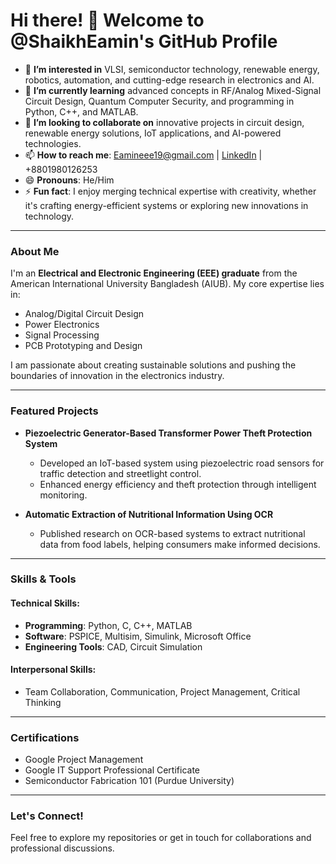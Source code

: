# Hi there! 👋 Welcome to @ShaikhEamin's GitHub Profile

- 👀 **I’m interested in** VLSI, semiconductor technology, renewable energy, robotics, automation, and cutting-edge research in electronics and AI.
- 🌱 **I’m currently learning** advanced concepts in RF/Analog Mixed-Signal Circuit Design, Quantum Computer Security, and programming in Python, C++, and MATLAB.
- 💞️ **I’m looking to collaborate on** innovative projects in circuit design, renewable energy solutions, IoT applications, and AI-powered technologies.
- 📫 **How to reach me**: [Eamineee19@gmail.com](mailto:Eamineee19@gmail.com) | [LinkedIn](https://www.linkedin.com/in/shaikh-eamin/) | +8801980126253
- 😄 **Pronouns**: He/Him
- ⚡ **Fun fact**: I enjoy merging technical expertise with creativity, whether it's crafting energy-efficient systems or exploring new innovations in technology.

---

### About Me
I'm an **Electrical and Electronic Engineering (EEE) graduate** from the American International University Bangladesh (AIUB). My core expertise lies in:
- Analog/Digital Circuit Design
- Power Electronics
- Signal Processing
- PCB Prototyping and Design

I am passionate about creating sustainable solutions and pushing the boundaries of innovation in the electronics industry.

---

### Featured Projects
- **Piezoelectric Generator-Based Transformer Power Theft Protection System**
  - Developed an IoT-based system using piezoelectric road sensors for traffic detection and streetlight control.
  - Enhanced energy efficiency and theft protection through intelligent monitoring.

- **Automatic Extraction of Nutritional Information Using OCR**
  - Published research on OCR-based systems to extract nutritional data from food labels, helping consumers make informed decisions.

---

### Skills & Tools
#### Technical Skills:
- **Programming**: Python, C, C++, MATLAB
- **Software**: PSPICE, Multisim, Simulink, Microsoft Office
- **Engineering Tools**: CAD, Circuit Simulation

#### Interpersonal Skills:
- Team Collaboration, Communication, Project Management, Critical Thinking

---

### Certifications
- Google Project Management
- Google IT Support Professional Certificate
- Semiconductor Fabrication 101 (Purdue University)

---

### Let's Connect!
Feel free to explore my repositories or get in touch for collaborations and professional discussions.
